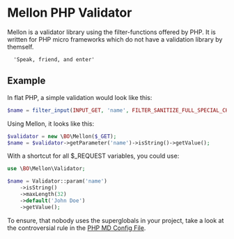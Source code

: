 Mellon PHP Validator
====================

Mellon is a validator library using the filter-functions offered by PHP. It is written for PHP micro frameworks which do not have a validation library by themself.

      'Speak, friend, and enter'


Example
-------

In flat PHP, a simple validation would look like this:

```php
$name = filter_input(INPUT_GET, 'name', FILTER_SANITIZE_FULL_SPECIAL_CHARS);
```
    
Using Mellon, it looks like this:

```php
$validator = new \BO\Mellon($_GET);
$name = $validator->getParameter('name')->isString()->getValue();
```

With a shortcut for all $_REQUEST variables, you could use:

```php
use \BO\Mellon\Validator;

$name = Validator::param('name')
    ->isString()
    ->maxLength(32)
    ->default('John Doe')
    ->getValue();
```

To ensure, that nobody uses the superglobals in your project, take a look at the controversial rule in the [PHP MD Config File](phpmd.rules.xml). 